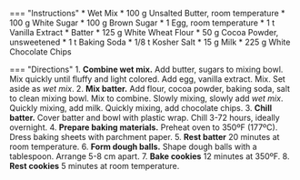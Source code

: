 === "Instructions"
    * Wet Mix
        * 100 g Unsalted Butter, room temperature
        * 100 g White Sugar
        * 100 g Brown Sugar
        * 1 Egg, room temperature
        * 1 t Vanilla Extract
    * Batter
        * 125 g White Wheat Flour
        * 50 g Cocoa Powder, unsweetened
        * 1 t Baking Soda
        * 1/8 t Kosher Salt
        * 15 g Milk
        * 225 g White Chocolate Chips

=== "Directions"
    1. **Combine wet mix.** Add butter, sugars to mixing bowl. Mix quickly until fluffy and light colored. Add egg, vanilla extract. Mix. Set aside as *wet mix*.
    2. **Mix batter.** Add flour, cocoa powder, baking soda, salt to clean mixing bowl. Mix to combine. Slowly mixing, slowly add *wet mix*. Quickly mixing, add milk. Quickly mixing, add chocolate chips.
    3. **Chill batter.** Cover batter and bowl with plastic wrap. Chill 3-72 hours, ideally overnight.
    4. **Prepare baking materials.** Preheat oven to 350ºF (177ºC). Dress baking sheets with parchment paper.
    5. **Rest batter** 20 minutes at room temperature.
    6. **Form dough balls.** Shape dough balls with a tablespoon. Arrange 5-8 cm apart.
    7. **Bake cookies** 12 minutes at 350ºF.
    8. **Rest cookies** 5 minutes at room temperature.

[^1]:
    McKenney, Sally. ["Inside Out Chocolate Chip Cookies."](https://sallysbakingaddiction.com/inside-out-chocolate-chip-cookies/) *Sally's Baking Addiction.* 29 January 2020.
